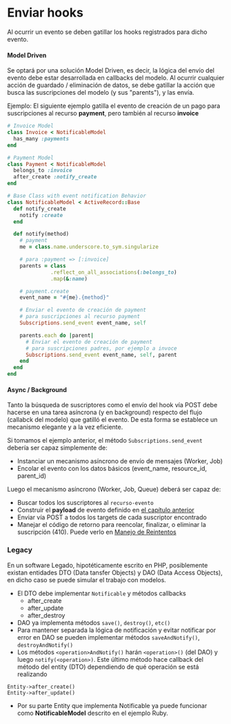# Enviar hooks

Al ocurrir un evento se deben gatillar los hooks registrados para dicho evento.

#### Model Driven

Se optará por una solución Model Driven, es decir, la lógica del envío del evento debe estar desarrollada en callbacks del modelo. Al ocurrir cualquier acción de guardado / eliminación de datos, se debe gatillar la acción que busca las suscripciones del modelo (y sus "parents"), y las envía.

Ejemplo: El siguiente ejemplo gatilla el evento de creación de un pago para suscripciones al recurso **payment**, pero también al recurso **invoice**

```Ruby
# Invoice Model
class Invoice < NotificableModel
  has_many :payments
end

# Payment Model
class Payment < NotificableModel
  belongs_to :invoice
  after_create :notify_create
end

# Base Class with event notification Behavior
class NotificableModel < ActiveRecord::Base
  def notify_create
    notify :create
  end

  def notify(method)
    # payment
    me = class.name.underscore.to_sym.singularize

    # para :payment => [:invoice]
    parents = class
              .reflect_on_all_associations(:belongs_to)
              .map(&:name)

    # payment.create
    event_name = "#{me}.{method}"

    # Enviar el evento de creación de payment
    # para suscripciones al recurso payment
    Subscriptions.send_event event_name, self

    parents.each do |parent|
      # Enviar el evento de creación de payment
      # para suscripciones padres, por ejemplo a invoce
      Subscriptions.send_event event_name, self, parent
    end
  end
end

```

#### Async / Background

Tanto la búsqueda de suscriptores como el envío del hook vía POST debe hacerse en una tarea asíncrona (y en background) respecto del flujo (callabck del modelo) que gatilló el evento. De esta forma se establece un mecanismo elegante y a la vez eficiente.

Si tomamos el ejemplo anterior, el método `Subscriptions.send_event` debería ser capaz simplemente de:

* Instanciar un mecanismo asíncrono de envío de mensajes (Worker, Job)
* Encolar el evento con los datos básicos (event_name, resource_id, parent_id)

Luego el mecanismo asíncrono (Worker, Job, Queue) deberá ser capaz de:

* Buscar todos los suscriptores al `recurso-evento`
* Construir el **payload** de evento definido en [el capítulo anterior](events.md)
* Enviar vía POST a todos los targets de cada suscriptor encontrado
* Manejar el código de retorno para reencolar, finalizar, o eliminar la suscripción (410). Puede verlo en [Manejo de Reintentos](retries.md)


### Legacy

En un software Legado, hipotéticamente escrito en PHP, posiblemente existan entidades DTO (Data tansfer Objects) y DAO (Data Access Objects), en dicho caso se puede simular el trabajo con modelos.

* El DTO debe implementar `Notificable` y métodos callbacks
  * after_create
  * after_update
  * after_destroy
* DAO ya implementa métodos `save()`, `destroy()`, `etc()`
* Para mantener separada la lógica de notificación y evitar notificar por error en DAO se pueden implementar métodos `saveAndNotify()`, `destroyAndNotify()`
* Los métodos `<operation>AndNotify()` harán `<operation>()` (del DAO) y luego `notify(<operation>)`. Este último método hace callback del método del entity (DTO) dependiendo de qué operación se está realizando

```
Entity->after_create()
Entity->after_update()
```

* Por su parte Entity que implementa Notificable ya puede funcionar como **NotificableModel** descrito en el ejemplo Ruby.